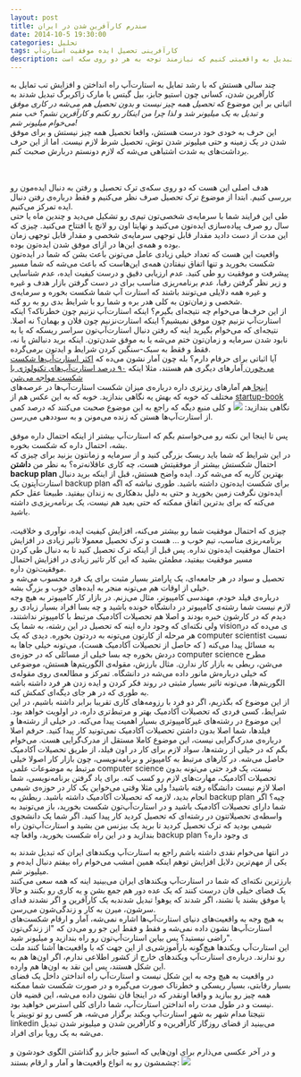 ```yaml
---
layout: post
title: سندرم کارآفرین شدن در ایران
date: 2014-10-5 19:30:00
categories: تحلیل
tags: کارآفرینی تحصیل ایده موفقیت استارت‌آپ
description: خیلی‌ها گمان می‌کنند که با کارآفرین شدن می‌توانند تبدیل به یک میلیونر شوند حال آنکه از خطرات این راه آگاه نیستند. در این پست سعی خواهیم داشت که درباره‌ی خطرات کارآفرینی صحبت کنیم و این موضوع رو از توهم دراورده و تبدیل به واقعیتی کنیم که نیازمند توجه به هر دو روی سکه است.
---
```

چند سالی هستش که با رشد تمایل به استارت‌آپ راه انداختن و افزایش تب تمایل به کارآفرین شدن، کسانی چون استیو جابز، بیل گیتس یا مارک زاکربرگ تبدیل شدند به اثباتی بر این موضوع که <i>تحصیل همه چیز نیست و بدون تحصیل هم می‌شه در کاری موفق و تبدیل به یک میلیونر شد و لذا چرا من اینکار رو نکنم و کارآفرین نشم؟ خب منم می‌خوام میلیونر شم! </i> <br>
این حرف به خودی خود درست هستش، واقعا تحصیل همه چیز نیستش و برای موفق شدن در یک زمینه و حتی میلیونر شدن توش، تحصیل شرط لازم نیست. اما از این حرف برداشت‌های به شدت اشتباهی می‌شه که لازم دونستم دربارش صحبت کنم.
<!--more-->
<br><br>
هدف اصلی این هست که دو روی سکه‌ی ترک تحصیل و رفتن به دنبال ایده‌مون رو بررسی کنیم.
ابتدا از موضوع ترک تحصیل صرف نظر می‌کنیم و فقط درباره‌ی رفتن دنبال ایده تمرکز می‌کنیم.<br>
طی این فرایند شما با سرمایه‌ی شخصی‌تون تیم‌ی رو تشکیل می‌دید و چندین ماه یا حتی سال رو صرف پیاده‌سازی ایده‌تون می‌کنید و نهایتا اون رو لانچ یا افتتاح می‌کنید. چیزی که این مدت از دست دادید مقدار قابل توجهی سرمایه‌ی شخصی و مقدار قابل توجهی زمان بوده و همه‌ی این‌ها در ازای موفق شدن ایده‌تون بوده.<br>
واقعیت این هست که تعداد خیلی زیادی عامل می‌تونن باعث بشن که شما در ایده‌تون شکست بخورید و تنها اتفاق نیفتادن همه‌ی این‌هاست که باعث می‌شه که شما مسیر پیشرفت و موفقیت رو طی کنید. عدم ارزیابی دقیق و درست کیفیت ایده، عدم شناسایی و زیر نظر گرفتن رقبا، عدم برنامه‌ریزی مناسب برای در دست گرفتن بازار هدف و غیره و غیره همه دلایلی می‌تونند باشند که استارت آپ شما شکست بخوره و سرمایه‌‌ی شخصی و زمان‌تون به کلی هدر بره و شما رو با شرایط بدی رو به رو کنه. <br>
از این حرف‌ها می‌خوام چه نتیجه‌ای بگیرم؟ اینکه استارت‌آپ نزنیم چون خطرناکه؟ اینکه استارت‌آپ نزنیم چون موفق نمیشیم؟ اینکه استارت‌نزنیم چون فلان و بهمان؟ نه اصلا. نتیجه‌ای که می‌خوام بگیرید اینه که رفتن دنبال استارت‌آپ‌تون سراسر ریسکه که یا به نابود شدن سرمایه و زمان‌تون ختم می‌شه یا به موفق شدن‌تون. اینکه برید دنبالش یا نه، فقط و فقط به سبک-سنگین کردن شرایط و ایدتون برمی‌گرده. <br>
آیا اثباتی برای حرفام دارم؟ بله چون آمار نشون می‌ده که <a href="http://online.wsj.com/news/articles/SB10000872396390443720204578004980476429190"> اکثر استارت‌آپ‌ها شکست می‌خورن </a>
 آمار‌های دیگری هم هستند، مثلا اینکه <a href="https://allmandlaw.com/articles/mapping-tech-startups"> ۹۰ درصد استارت‌آپ‌های تکنولوژی با شکست مواجه می‌شن </a> <br>
<a href="http://www.statisticbrain.com/startup-failure-by-industry/"> اینجا </a> هم آمار‌های ریزتری داره درباره‌ی میزان شکست استارت‌آپ‌ها در عرصه‌های مختلف که خوبه که بهش یه نگاهی بندازید.
خوبه که به این عکس هم از <a href="http://startup-book.com"> startup-book </a> نگاهی بندازید:
<img src="/fa/img/p3-1.jpg">
و کلی منبع دیگه که راجع به این موضوع صحبت می‌کنند که درصد کمی از استارت‌آپ‌ها هستن که زنده می‌مونن و به سوددهی می‌رسن.
<br><br>
پس تا اینجا این نکته رو می‌خواستم بگم که استارت‌آپ بیشتر از اینکه احتمال داره موفق بشه، احتمال داره که شکست بخوره. <br>
در این شرایط که شما باید ریسک بزرگی کنید و از سرمایه و زمانتون بزنید برای چیزی که احتمال شکستش بیشتر از موفقیتش هست، چه کاری عاقلانه‌تره؟ به نظر من <b> داشتن backup plan </b> بهترین کاریه که می‌شه کرد. ایده واضح هستش، قبل از اینکه برید دنبال استارت‌آپتون یک backup plan برای شکست ایده‌تون داشته باشید. طوری نباشه که اگه ایده‌تون نگرفت زمین بخورید و حتی به دلیل بدهکاری به زندان بیفتید. طبیعتا عقل حکم می‌کنه که برای بدترین اتفاق ممکنه که حتی بعید هم نیست، یک برنامه‌ریزی‌ی داشته باشید.
<br><br>
چیزی که احتمال موفقیت شما رو بیشتر می‌کنه، افزایش کیفیت ایده، نوآوری و خلاقیت، برنامه‌ریزی مناسب، تیم خوب و ... هست و ترک تحصیل معمولا تاثیر زیادی در افزایش احتمال موفقیت ایده‌تون نداره. پس قبل از اینکه ترک تحصیل کنید تا به دنبال طی کردن مسیر موفقیت بیفتید، مطمئن بشید که این کار تاثیر زیادی در افزایش احتمال موفقیت‌تون داره.
<br>
تحصیل و سواد در هر جامعه‌ای، یک پارامتر بسیار مثبت برای یک فرد محسوب می‌شه و خیلی از اوقات‌ هم می‌تونه منجر به ایده‌های خوب و بزرگ بشه. <br>درباره‌ی فیلد خودم، مهندسی کامپیوتر، مثال می‌زنم. در بازار کار کامپیوتر به هیچ وجه لازم نیست شما رشته‌ی کامپیوتر در دانشگاه خونده باشید و چه بسا افراد بسیار زیادی رو دیدم که در کارشون خبره بودند و اصلا هم تحصیلات آکادمیک مرتبط با کامپیوتر نداشتند، ولی نکته‌ای که وجود داره اینه که تحصیل در این رشته، به شما یک visionی می‌ده که در هر مرحله از کارتون می‌تونه به دردتون بخوره. دیدی که یک computer scientist نسبت به مسائل پیدا می‌کنه ( که حاصل از تحصیلات آکادمیک هست)، می‌تونه خیلی جاها به دردش بخوره چه بسا خیلی از مسائلی که در حوزه‌ی computer science مطرح می‌شن، ربطی به بازار کار ندارن. مثال بارزش، مقوله‌ی الگوریتم‌ها هستش، موضوعی که خیلی درباره‌ش مانور داده می‌شه در دانشگاه. تمرکز و مطالعه‌ی روی مقوله‌ی الگوریتم‌ها، می‌تونه تاثیر بسیار مثبتی در روند فکر کردن و ایده زدن هر فرد داشته باشه به طوری که در هر جای دیگه‌ای کمکش کنه. <br>
از این موضوع که بگذریم، اگر دو فرد با رزومه‌های کاری تقریبا برابر داشته باشیم، در این شرایط، کسی فردی که تحصیلات آکادمیک بهتر و مرتبط‌تری داره، در اولویت خواهد بود.
این موضوع در رشته‌های غیرکامپیوتری بسیار اهمیت پیدا می‌کنه. در خیلی از رشته‌ها و فیلدها، شما اصلا بدون داشتن تحصیلات آکادمیک نمی‌تونید کار پیدا کنید. حرفم اصلا درباره‌ی مدرک‌گرایی نیست، این موضوع کاملا مستقل از مدرک‌گرایی هست. می‌خوام بگم که در خیلی از رشته‌ها، سواد لازم برای کار در اون فیلد، از طریق تحصیلات آکادمیک حاصل می‌شه. در کارهای مرتبط به کامپیوتر و برنامه‌نویسی، چون بازار کار اصولا خیلی مرتبط به موضوعات علمی computer science نیست، یک فرد حتی می‌تونه بدون تحصیلات آکادمیک، مهارت‌های لازم رو کسب کنه. برای یاد گرفتن برنامه‌نویسی، شما اصلا لازم نیست دانشگاه رفته باشید! ولی مثلا وقتی می‌خواین یک کار در حوزه‌ی شیمی انجام بدید، لازمه که تحصیلات آکادمیک داشته باشید.
ربطش به backup plan چیه؟ اگر شما دارای تحصیلات آکادمیک باشید و در استارت‌آپ‌تون شکست بخورید، باز می‌تونید به واسطه‌ی تحصیلاتتون در رشته‌ای که تحصیل کردید کار پیدا کنید. اگر شما یک دانشجوی شیمی بودید که ترک تحصیل کردید تا برید یک بیزنس من بشید و استارت‌آپ‌تون راه بندازید و در این راه شکست بخورید، واقعا چه backup plan ی وجود داره؟

در انتها می‌خوام نقدی داشته باشم راجع به استارت‌آپ ویکندهای ایران که تبدیل شدند به یکی از مهم‌ترین دلایل افزایش توهم اینکه همین امشب می‌خوام راه بیفتم دنبال ایده‌م و میلیونر شم. <br>
بارزترین نکته‌ای که شما در استارت‌آپ ویکندهای ایران می‌بینید اینه که همه سعی می‌کنند یک فضای خیلی فان درست کنند که یک عده دور هم جمع بشن و یه کاری رو بکنند و حالا یا موفق بشند یا نشند، اگر شدند که یوهو! تبدیل شدندبه یک کارآفرین و اگر نشدند فدای سرشون، میرن به کار و زندگی‌شون می‌رسن. <br>
به هیچ وجه به واقعیت‌های دنیای استارت‌آپ‌ها اشاره نمی‌شه، آمار و ارقام شکست‌های استارت‌آپ‌ها نشون داده نمی‌شه و فقط و فقط این جو رو می‌دن که "از زندگی‌تون راضی نیستید؟ پس بیاین استارت‌آپ‌تون رو راه بندازید و میلیونر شید". <br> این استارت‌آپ ویکندها هیچ‌گونه بارآموزشی‌ی از این جهت که با واقعیت‌ها آشنا کنند ملت رو ندارند. درباره‌ی استارت‌آپ ویکند‌های خارج از کشور اطلاعی ندارم، اگر اون‌ها هم به این شکل هستند، پس این نقد به اون‌ها هم وارده. <br>
در واقعیت به هیچ وجه به این شکل نیست و استارت‌آپ راه انداختن داخل یک فضای بسیار رقابتی، بسیار ریسکی و خطرناک صورت می‌گیره و در صورت شکست شما ممکنه همه چیز رو ببازید و واقعا اونقدر که در اینجا فان نشون داده می‌شه، این قضیه فان نیست و در طول مدت راه انداختن استارت‌آپ، شما دارای کلی استرس خواهید بود. <br>
نتیجتا مدام شهر به شهر استارت‌آپ ویکند برگزار می‌شه، هر کسی رو تو توییتر یا linkedin می‌بینید از قضای روزگار کارآفرین‌ه و کارآفرین شدن و میلیونر شدن تبدیل می‌شه به یک رویا برای افراد.
<br><br>
و در آخر عکسی می‌ذارم برای اون‌هایی که استیو جابز رو گذاشتن الگوی خودشون و چشمشون رو به انواع واقعیت‌ها و آمار و ارقام بستند:
<img src="/fa/img/p3-2.png">


